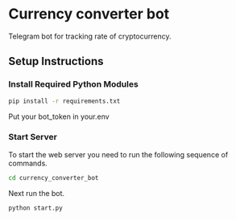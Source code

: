 # Currency converter bot

Telegram bot for tracking rate of cryptocurrency.

## Setup Instructions

### Install Required Python Modules

```bash
pip install -r requirements.txt
```
Put your bot_token in your.env
### Start Server

To start the web server you need to run the following sequence of commands.

```bash 
cd currency_converter_bot
```
Next run the bot.
```bash
python start.py
```

